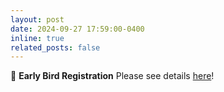 ```yaml
---
layout: post
date: 2024-09-27 17:59:00-0400
inline: true
related_posts: false
---
```


:bell: **Early Bird Registration** Please see details [here](https://www.sigir-ap.org/sigir-ap-2024/registration/)!